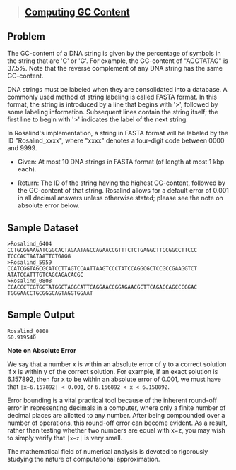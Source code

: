 
> [Computing GC Content](http://rosalind.info/problems/gc/)
> ------------------------------------------


Problem
-------

The GC-content of a DNA string is given by the percentage of symbols in the string that are 'C' or 'G'. For example, the GC-content of "AGCTATAG" is 37.5%. Note that the reverse complement of any DNA string has the same GC-content.

DNA strings must be labeled when they are consolidated into a database. A commonly used method of string labeling is called FASTA format. In this format, the string is introduced by a line that begins with '>', followed by some labeling information. Subsequent lines contain the string itself; the first line to begin with '>' indicates the label of the next string.

In Rosalind's implementation, a string in FASTA format will be labeled by the ID "Rosalind_xxxx", where "xxxx" denotes a four-digit code between 0000 and 9999.

  - Given: At most 10 DNA strings in FASTA format (of length at most 1 kbp each).

  - Return: The ID of the string having the highest GC-content, followed by the GC-content of that string. Rosalind allows for a default error of 0.001 in all decimal answers unless otherwise stated; please see the note on absolute error below.

Sample Dataset
--------------

    >Rosalind_6404 CCTGCGGAAGATCGGCACTAGAATAGCCAGAACCGTTTCTCTGAGGCTTCCGGCCTTCCC
    TCCCACTAATAATTCTGAGG
    >Rosalind_5959
    CCATCGGTAGCGCATCCTTAGTCCAATTAAGTCCCTATCCAGGCGCTCCGCCGAAGGTCT
    ATATCCATTTGTCAGCAGACACGC
    >Rosalind_0808
    CCACCCTCGTGGTATGGCTAGGCATTCAGGAACCGGAGAACGCTTCAGACCAGCCCGGAC
    TGGGAACCTGCGGGCAGTAGGTGGAAT

Sample Output
-------------

    Rosalind_0808
    60.919540


**Note on Absolute Error**

We say that a number x is within an absolute error of y to a correct solution if x is within y of the correct solution. For example, if an exact solution is 6.157892, then for x to be within an absolute error of 0.001, we must have that `|x−6.157892| < 0.001`, or `6.156892 < x < 6.158892`.

Error bounding is a vital practical tool because of the inherent round-off error in representing decimals in a computer, where only a finite number of decimal places are allotted to any number. After being compounded over a number of operations, this round-off error can become evident. As a result, rather than testing whether two numbers are equal with x=z, you may wish to simply verify that `|x−z|` is very small.

The mathematical field of numerical analysis is devoted to rigorously studying the nature of computational approximation.